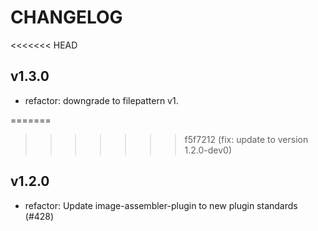 # CHANGELOG

<<<<<<< HEAD
## v1.3.0

* refactor: downgrade to filepattern v1.

=======
>>>>>>> f5f7212 (fix: update to version 1.2.0-dev0)
## v1.2.0

* refactor: Update image-assembler-plugin to new plugin standards (#428)
